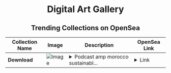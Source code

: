 <div align="center">

# Digital Art Gallery

## Trending Collections on OpenSea

| Collection Name                       | Image                                                                                     | Description                       | OpenSea Link                                                                                          |
|---------------------------------------|-------------------------------------------------------------------------------------------|-----------------------------------|--------------------------------------------------------------------------------------------------------|
| **Download** | ![Image](https://i.seadn.io/s/raw/files/cc50aa65313f85aff71d17d2e554b20b.jpg?w=500&auto=format?w=200&auto=format) | <details><summary>Podcast amp morocco sustainabl...</summary>Podcast amp morocco sustainable constraint duo roof</details> | <details><summary>Link</summary>[Download](https://opensea.io/collection/download-14)</details> |

</div>